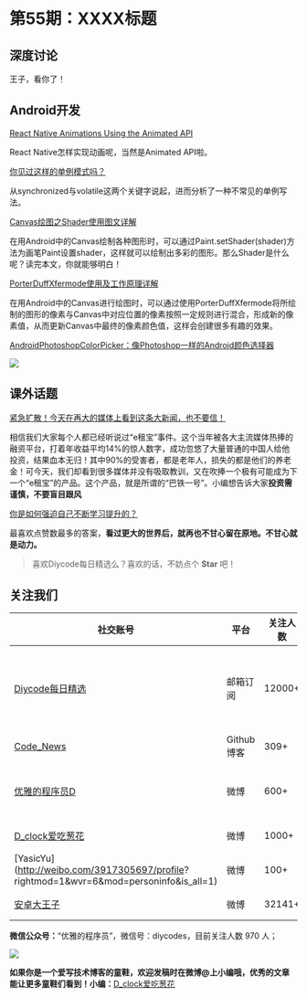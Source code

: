 # 第55期：XXXX标题

## 深度讨论

[]()

王子，看你了！

## Android开发

[React Native Animations Using the Animated API](https://medium.com/@dabit3/react-native-animations-using-the-animated-api-ebe8e0669fae#.4fcvnbu3i)

React Native怎样实现动画呢，当然是Animated API啦。

[你见过这样的单例模式吗？](http://mp.weixin.qq.com/s?__biz=MzA5MzI3NjE2MA==&mid=2650236548&idx=1&sn=b6c2e406b0b67874cd55a5638ef3c3c0&scene=1&srcid=0802DVnCp2PMe1pSKoFYu4ay#wechat_redirect)

从synchronized与volatile这两个关键字说起，进而分析了一种不常见的单例写法。

[Canvas绘图之Shader使用图文详解](http://blog.csdn.net/iispring/article/details/50500106)

在用Android中的Canvas绘制各种图形时，可以通过Paint.setShader(shader)方法为画笔Paint设置shader，这样就可以绘制出多彩的图形。那么Shader是什么呢？读完本文，你就能够明白！

[PorterDuffXfermode使用及工作原理详解](http://blog.csdn.net/iispring/article/details/50472485)

在用Android中的Canvas进行绘图时，可以通过使用PorterDuffXfermode将所绘制的图形的像素与Canvas中对应位置的像素按照一定规则进行混合，形成新的像素值，从而更新Canvas中最终的像素颜色值，这样会创建很多有趣的效果。

[AndroidPhotoshopColorPicker：像Photoshop一样的Android颜色选择器](https://github.com/AzeeSoft/AndroidPhotoshopColorPicker)

![](https://github.com/AzeeSoft/AndroidPhotoshopColorPicker/blob/master/raw/screen_1.jpg?raw=true)

## 课外话题

[紧急扩散！今天在再大的媒体上看到这条大新闻，也不要信！](http://weibo.com/ttarticle/p/show?id=2309404004498552023211)

相信我们大家每个人都已经听说过“e租宝”事件。这个当年被各大主流媒体热捧的融资平台，打着年收益平均14%的惊人数字，成功忽悠了大量普通的中国人给他投资，结果血本无归！其中90%的受害者，都是老年人，损失的都是他们的养老金！可今天，我们却看到很多媒体并没有吸取教训，又在吹捧一个极有可能成为下一个“e租宝”的产品。这个产品，就是所谓的“巴铁一号”。小编想告诉大家**投资需谨慎，不要盲目跟风**

[你是如何强迫自己不断学习提升的？](https://www.zhihu.com/question/23475328)

最喜欢点赞数最多的答案，**看过更大的世界后，就再也不甘心留在原地。不甘心就是动力。**

> 喜欢Diycode每日精选么？喜欢的话，不妨点个 **Star** 吧！

## 关注我们

| 社交账号  |  平台  | 关注人数 | 说明 |
| -------- | -------- | -------- | -------- |
| [Diycode每日精选](http://list.qq.com/cgi-bin/qf_invite?id=d469993d2c888e971c0fbb2309c4d84256968386b126b967)|   邮箱订阅  | 12000+ | 每日分享一次Android、iOS、Swfit技术干货  |
| [Code_News](https://github.com/DiyCodes/code_news) |    Github博客  |309+ | 每日邮件推送列表  |
| [优雅的程序员D](http://weibo.com/u/5891258264) |   微博  | 600+ | 官方微博，每日分享开源信息  |
| [D_clock爱吃葱花](http://weibo.com/u/2480694892)  |   微博  | 1000+ | 日报发起人  |
|[YasicYu](http://weibo.com/3917305697/profile? rightmod=1&wvr=6&mod=personinfo&is_all=1)  |   微博  | 100+ | 日报发起人  |
|[安卓大王子](http://weibo.com/apkbus/)   |   微博  | 32141+ | 日报发起人  |



**微信公众号：**“优雅的程序员”，微信号：diycodes，目前关注人数 970 人；

![](http://upload-images.jianshu.io/upload_images/1846413-b42abfa70f909099.jpg?imageMogr2/auto-orient/strip%7CimageView2/2/w/1240)

**如果你是一个爱写技术博客的童鞋，欢迎发稿时在微博@上小编哦，优秀的文章能让更多童鞋们看到！小编：**[D_clock爱吃葱花](http://weibo.com/2480694892/profile?rightmod=1&wvr=6&mod=personinfo&is_all=1)

